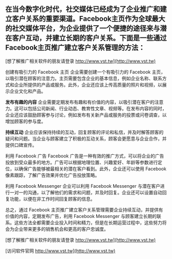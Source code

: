## **在当今数字化时代，社交媒体已经成为了企业推广和建立客户关系的重要渠道。Facebook主页作为全球最大的社交媒体平台，为企业提供了一个便捷的途径来与潜在客户互动，并建立长期的客户关系。下面是一些通过Facebook主页推广建立客户关系管理的方法：**

[想了解推广相关软件的朋友请登录 http://www.vst.tw](http://www.vst.tw)

创建有吸引力的 Facebook 主页
企业需要创建一个有吸引力的 Facebook 主页，以吸引潜在顾客的注意力。主页需要包含企业的基本信息，例如企业名称、联系方式和企业所提供的产品或服务。此外，企业还应该上传高质量的照片和视频，以展示企业文化和产品。

**发布有趣的内容**
企业需要定期发布有趣和有价值的内容，以吸引潜在客户的注意力。这可以包括公司新闻、行业动态、教育性文章、视频等。在发布内容的同时，企业还应该鼓励顾客参与讨论，例如发布有关新产品或服务的投票或问卷调查，以增加顾客的参与度。

**持续互动**
企业应该保持持续的互动，回复顾客的评论和私信，并及时解答顾客的疑问和问题。当企业与顾客建立了积极的互动关系，顾客会更愿意与企业合作，并提供口碑宣传。

利用 Facebook 广告
Facebook 广告是一种有效的推广方式，可以将企业的广告投放到受众最多的地方。广告可以根据地理位置、兴趣爱好、年龄等参数进行定位，以确保广告能够被最相关的潜在客户看到。此外，企业还可以使用 Facebook 像素跟踪，了解广告效果并优化广告投放策略。

利用 Facebook Messenger
企业可以利用 Facebook Messenger 与潜在客户进行一对一的沟通，以了解他们的需求和问题，并及时回复。企业还可以设置自动回复功能，以便在非工作时间回复顾客的信息。

总之，通过 Facebook 主页推广建立客户关系管理需要企业持续互动，并提供有价值的内容，定期发布广告，利用 Facebook Messenger 与顾客建立长期的联系。这些方法全都需要企业投入时间和精力，但是在长期运营过程中，这些努力将会为企业带来更多的销售机会和更高的客户忠诚度。

[想了解推广相关软件的朋友请登录 http://www.vst.tw](http://www.vst.tw)


[访问软件官网 http://www.vst.tw](http://www.vst.tw)
